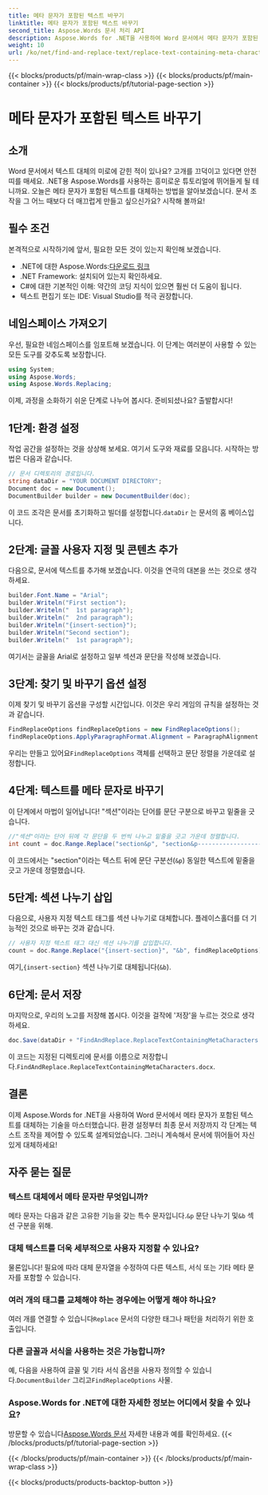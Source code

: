 ```yaml
---
title: 메타 문자가 포함된 텍스트 바꾸기
linktitle: 메타 문자가 포함된 텍스트 바꾸기
second_title: Aspose.Words 문서 처리 API
description: Aspose.Words for .NET을 사용하여 Word 문서에서 메타 문자가 포함된 텍스트를 바꾸는 방법을 알아보세요. 매끄러운 텍스트 조작을 위한 자세하고 매력적인 튜토리얼을 따르세요.
weight: 10
url: /ko/net/find-and-replace-text/replace-text-containing-meta-characters/
---
```


{{< blocks/products/pf/main-wrap-class >}}
{{< blocks/products/pf/main-container >}}
{{< blocks/products/pf/tutorial-page-section >}}

# 메타 문자가 포함된 텍스트 바꾸기

## 소개

Word 문서에서 텍스트 대체의 미로에 갇힌 적이 있나요? 고개를 끄덕이고 있다면 안전띠를 매세요. .NET용 Aspose.Words를 사용하는 흥미로운 튜토리얼에 뛰어들게 될 테니까요. 오늘은 메타 문자가 포함된 텍스트를 대체하는 방법을 알아보겠습니다. 문서 조작을 그 어느 때보다 더 매끄럽게 만들고 싶으신가요? 시작해 볼까요!

## 필수 조건

본격적으로 시작하기에 앞서, 필요한 모든 것이 있는지 확인해 보겠습니다.
-  .NET에 대한 Aspose.Words:[다운로드 링크](https://releases.aspose.com/words/net/)
- .NET Framework: 설치되어 있는지 확인하세요.
- C#에 대한 기본적인 이해: 약간의 코딩 지식이 있으면 훨씬 더 도움이 됩니다.
- 텍스트 편집기 또는 IDE: Visual Studio를 적극 권장합니다.

## 네임스페이스 가져오기

우선, 필요한 네임스페이스를 임포트해 보겠습니다. 이 단계는 여러분이 사용할 수 있는 모든 도구를 갖추도록 보장합니다.

```csharp
using System;
using Aspose.Words;
using Aspose.Words.Replacing;
```

이제, 과정을 소화하기 쉬운 단계로 나누어 봅시다. 준비되셨나요? 출발합시다!

## 1단계: 환경 설정

작업 공간을 설정하는 것을 상상해 보세요. 여기서 도구와 재료를 모읍니다. 시작하는 방법은 다음과 같습니다.

```csharp
// 문서 디렉토리의 경로입니다.
string dataDir = "YOUR DOCUMENT DIRECTORY";
Document doc = new Document();
DocumentBuilder builder = new DocumentBuilder(doc);
```

 이 코드 조각은 문서를 초기화하고 빌더를 설정합니다.`dataDir` 는 문서의 홈 베이스입니다.

## 2단계: 글꼴 사용자 지정 및 콘텐츠 추가

다음으로, 문서에 텍스트를 추가해 보겠습니다. 이것을 연극의 대본을 쓰는 것으로 생각하세요.

```csharp
builder.Font.Name = "Arial";
builder.Writeln("First section");
builder.Writeln("  1st paragraph");
builder.Writeln("  2nd paragraph");
builder.Writeln("{insert-section}");
builder.Writeln("Second section");
builder.Writeln("  1st paragraph");
```

여기서는 글꼴을 Arial로 설정하고 일부 섹션과 문단을 작성해 보겠습니다.

## 3단계: 찾기 및 바꾸기 옵션 설정

이제 찾기 및 바꾸기 옵션을 구성할 시간입니다. 이것은 우리 게임의 규칙을 설정하는 것과 같습니다.

```csharp
FindReplaceOptions findReplaceOptions = new FindReplaceOptions();
findReplaceOptions.ApplyParagraphFormat.Alignment = ParagraphAlignment.Center;
```

 우리는 만들고 있어요`FindReplaceOptions` 객체를 선택하고 문단 정렬을 가운데로 설정합니다.

## 4단계: 텍스트를 메타 문자로 바꾸기

이 단계에서 마법이 일어납니다! "섹션"이라는 단어를 문단 구분으로 바꾸고 밑줄을 긋습니다.

```csharp
//"섹션"이라는 단어 뒤에 각 문단을 두 번씩 나누고 밑줄을 긋고 가운데 정렬합니다.
int count = doc.Range.Replace("section&p", "section&p----------------------&p", findReplaceOptions);
```

이 코드에서는 "section"이라는 텍스트 뒤에 문단 구분선(`&p`) 동일한 텍스트에 밑줄을 긋고 가운데 정렬했습니다.

## 5단계: 섹션 나누기 삽입

다음으로, 사용자 지정 텍스트 태그를 섹션 나누기로 대체합니다. 플레이스홀더를 더 기능적인 것으로 바꾸는 것과 같습니다.

```csharp
// 사용자 지정 텍스트 태그 대신 섹션 나누기를 삽입합니다.
count = doc.Range.Replace("{insert-section}", "&b", findReplaceOptions);
```

 여기,`{insert-section}` 섹션 나누기로 대체됩니다(`&b`).

## 6단계: 문서 저장

마지막으로, 우리의 노고를 저장해 봅시다. 이것을 걸작에 '저장'을 누르는 것으로 생각하세요.

```csharp
doc.Save(dataDir + "FindAndReplace.ReplaceTextContainingMetaCharacters.docx");
```

 이 코드는 지정된 디렉토리에 문서를 이름으로 저장합니다.`FindAndReplace.ReplaceTextContainingMetaCharacters.docx`.

## 결론

이제 Aspose.Words for .NET을 사용하여 Word 문서에서 메타 문자가 포함된 텍스트를 대체하는 기술을 마스터했습니다. 환경 설정부터 최종 문서 저장까지 각 단계는 텍스트 조작을 제어할 수 있도록 설계되었습니다. 그러니 계속해서 문서에 뛰어들어 자신 있게 대체하세요!

## 자주 묻는 질문

### 텍스트 대체에서 메타 문자란 무엇입니까?
 메타 문자는 다음과 같은 고유한 기능을 갖는 특수 문자입니다.`&p` 문단 나누기 및`&b` 섹션 구분을 위해.

### 대체 텍스트를 더욱 세부적으로 사용자 지정할 수 있나요?
물론입니다! 필요에 따라 대체 문자열을 수정하여 다른 텍스트, 서식 또는 기타 메타 문자를 포함할 수 있습니다.

### 여러 개의 태그를 교체해야 하는 경우에는 어떻게 해야 하나요?
 여러 개를 연결할 수 있습니다`Replace` 문서의 다양한 태그나 패턴을 처리하기 위한 호출입니다.

### 다른 글꼴과 서식을 사용하는 것은 가능합니까?
예, 다음을 사용하여 글꼴 및 기타 서식 옵션을 사용자 정의할 수 있습니다.`DocumentBuilder` 그리고`FindReplaceOptions` 사물.

### Aspose.Words for .NET에 대한 자세한 정보는 어디에서 찾을 수 있나요?
 방문할 수 있습니다[Aspose.Words 문서](https://reference.aspose.com/words/net/) 자세한 내용과 예를 확인하세요.
{{< /blocks/products/pf/tutorial-page-section >}}

{{< /blocks/products/pf/main-container >}}
{{< /blocks/products/pf/main-wrap-class >}}

{{< blocks/products/products-backtop-button >}}
